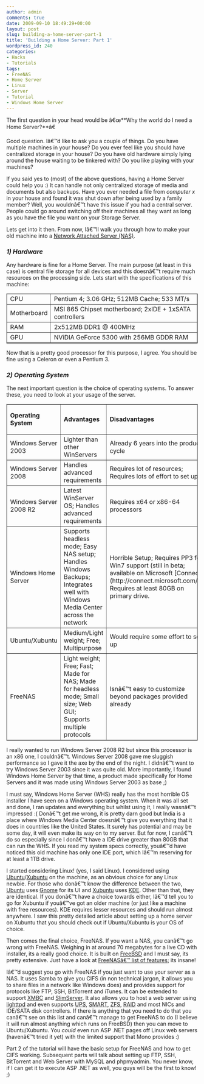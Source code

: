 ```yaml
---
author: admin
comments: true
date: 2009-09-10 18:49:29+00:00
layout: post
slug: building-a-home-server-part-1
title: 'Building a Home Server: Part 1'
wordpress_id: 240
categories:
- Hacks
- Tutorials
tags:
- FreeNAS
- Home Server
- Linux
- Server
- Tutorial
- Windows Home Server
---
```


The first question in your head would be â€œ**Why the world do I need a Home Server?**â€

Good question. Iâ€™d like to ask you a couple of things. Do you have multiple machines in your house? Do you ever feel like you should have centralized storage in your house? Do you have old hardware simply lying around the house waiting to be tinkered with? Do you like playing with your machines?

If you said yes to (most) of the above questions, having a Home Server could help you :) It can handle not only centralized storage of media and documents but also backups. Have you ever needed a file from _computer x_ in your house and found it was shut down after being used by a family member? Well, you wouldnâ€™t have this issue if you had a central server. People could go around switching off their machines all they want as long as you have the file you want on your Storage Server.

Lets get into it then. From now, Iâ€™ll walk you through how to make your old machine into a [Network Attached Server (NAS)](http://en.wikipedia.org/wiki/Network-attached_storage).

<!-- more -->


### _1) Hardware_


Any hardware is fine for a Home Server. The main purpose (at least in this case) is central file storage for all devices and this doesnâ€™t require much resources on the processing side. Lets start with the specifications of this machine:
<table width="436" border="1" >
<tbody >
<tr >

<td width="63" >CPU
</td>

<td width="371" >Pentium 4; 3.06 GHz; 512MB Cache; 533 MT/s
</td>
</tr>
<tr >

<td width="63" >Motherboard
</td>

<td width="371" >MSI 865 Chipset motherboard; 2xIDE + 1xSATA controllers
</td>
</tr>
<tr >

<td width="63" >RAM
</td>

<td width="371" >2x512MB DDR1 @ 400MHz
</td>
</tr>
<tr >

<td width="63" >GPU
</td>

<td width="371" >NViDIA GeForce 5300 with 256MB GDDR RAM
</td>
</tr>
</tbody></table>
Now that is a pretty good processor for this purpose, I agree. You should be fine using a Celeron or even a Pentium 3.


### _2) Operating System_


The next important question is the choice of operating systems. To answer these, you need to look at your usage of the server.
<table width="988" border="1" >
<tbody >
<tr >

<td width="162" >


**Operating System**



</td>

<td width="416" >


**Advantages**



</td>

<td width="408" >


**Disadvantages**



</td>
</tr>
<tr >

<td width="162" >Windows Server 2003
</td>

<td width="416" >Lighter than other WinServers
</td>

<td width="408" >Already 6 years into the product cycle
</td>
</tr>
<tr >

<td width="162" >Windows Server 2008
</td>

<td width="416" >Handles advanced requirements
</td>

<td width="408" >Requires lot of resources; Requires lots of effort to set up
</td>
</tr>
<tr >

<td width="162" >Windows Server 2008 R2
</td>

<td width="416" >Latest WinServer OS; Handles advanced requirements
</td>

<td width="408" >Requires x64 or x86-64 processors
</td>
</tr>
<tr >

<td width="162" >Windows Home Server
</td>

<td width="416" >Supports headless mode; Easy NAS setup; Handles Windows Backups; Integrates well with Windows Media Center across the network
</td>

<td width="408" >Horrible Setup; Requires PP3 for Win7 support (still in beta; available on Microsoft [Connect](http://connect.microsoft.com/)); Requires at least 80GB on primary drive.
</td>
</tr>
<tr >

<td width="162" >Ubuntu/Xubuntu
</td>

<td width="416" >Medium/Light weight; Free; Multipurpose
</td>

<td width="408" >Would require some effort to set up
</td>
</tr>
<tr >

<td width="162" >FreeNAS
</td>

<td width="416" >Light weight; Free; Fast; Made for NAS; Made for headless mode; Small size; Web GUI; Supports multiple protocols
</td>

<td width="408" >Isnâ€™t easy to customize beyond packages provided already
</td>
</tr>
</tbody></table>
I really wanted to run Windows Server 2008 R2 but since this processor is an x86 one, I couldnâ€™t. Windows Server 2008 gave me sluggish performance so I gave it the axe by the end of the night. I didnâ€™t want to try Windows Server 2003 since it was quite old. More importantly, I found Windows Home Server by that time, a product made specifically for Home Servers and it was made using Windows Server 2003 as base ;)

I must say, Windows Home Server (WHS) really has the most horrible OS installer I have seen on a Windows operating system. When it was all set and done, I ran updates and everything but whilst using it, I really wasnâ€™t impressed :( Donâ€™t get me wrong, it is pretty darn good but India is a place where Windows Media Center doesnâ€™t give you everything that it does in countries like the United States. It surely has potential and may be some day, it will even make its way on to my server. But for now, I canâ€™t do so especially since I donâ€™t have a IDE drive greater than 80GB that can run the WHS. If you read my system specs correctly, youâ€™d have noticed this old machine has only one IDE port, which Iâ€™m reserving for at least a 1TB drive.

I started considering Linux! (yes, I said Linux). I considered using [Ubuntu](http://www.ubuntu.com/)/[Xubuntu](http://www.xubuntu.org/) on the machine, as an obvious choice for any Linux newbie. For those who donâ€™t know the difference between the two, [Ubuntu](http://www.ubuntu.com/) uses [Gnome](http://en.wikipedia.org/wiki/GNOME) for its UI and [Xubuntu](http://www.xubuntu.org/) uses [KDE](http://en.wikipedia.org/wiki/KDE). Other than that, they are identical. If you donâ€™t have a choice towards either, Iâ€™d tell you to go for Xubuntu if youâ€™ve got an older machine (or just like a machine with free resources). KDE requires lesser resources and should run almost anywhere. I saw this pretty detailed article about setting up a home server on Xubuntu that you should check out if Ubuntu/Xubuntu is your OS of choice.

Then comes the final choice, FreeNAS. If you want a NAS, you canâ€™t go wrong with FreeNAS. Weighing in at around 70 megabytes for a live CD with installer, its a really good choice. It is built on [FreeBSD](http://www.freebsd.org/) and I must say, its pretty extensive. Just have a look at [FreeNASâ€™ list of features](http://en.wikipedia.org/wiki/FreeNAS#Features); its insane!

Iâ€™d suggest you go with FreeNAS if you just want to use your server as a NAS. It uses Samba to give you CIFS (in non technical jargon, it allows you to share files in a network like Windows does) and provides support for protocols like FTP, SSH, BitTorrent and iTunes. It can be extended to support [XMBC](http://en.wikipedia.org/wiki/XBMC) and [SlimServer](http://en.wikipedia.org/wiki/SlimServer). It also allows you to host a web server using [lighttpd](http://www.lighttpd.net/) and even supports [UPS](http://en.wikipedia.org/wiki/Uninterruptible_power_supply), [SMART](http://en.wikipedia.org/wiki/Self-Monitoring,_Analysis,_and_Reporting_Technology), [ZFS](http://en.wikipedia.org/wiki/ZFS), [RAID](http://en.wikipedia.org/wiki/RAID) and most NICs and IDE/SATA disk controllers. If there is anything that you need to do that you canâ€™t see on this list and canâ€™t manage to get FreeNAS to do (I believe it will run almost anything which runs on FreeBSD) then you can move to Ubuntu/Xubuntu. You _could_ even run ASP .NET pages off Linux web servers (havenâ€™t tried it yet) with the limited support that Mono provides :)

Part 2 of the tutorial will have the basic setup for FreeNAS and how to get CIFS working. Subsequent parts will talk about setting up FTP, SSH, BitTorrent and Web Server with MySQL and phpmyadmin. You never know, if I can get it to execute ASP .NET as well, you guys will be the first to know! ;)

